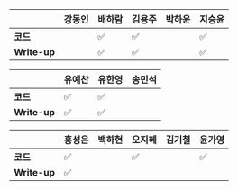 |              | 강동인 | 배하람 | 김용주 | 박하윤 | 지승윤 |
| ------------ | ------ | ------ | ------ | ------ | ------|
| **코드**     ||:white_check_mark:| :white_check_mark: |        |  :white_check_mark: |
| **Write-up** ||:white_check_mark:| :white_check_mark: |        |   :white_check_mark:  |

| 				| 유예찬 | 유한영 | 송민석 |
| ------------  | ------ | ------ | ------ |
| **코드** 	   |:white_check_mark:|:white_check_mark: 		 |		 |
| **Write-up** |:white_check_mark:|:white_check_mark:		  |		  |

|              | 홍성은 | 백하현 | 오지혜 | 김기철 | 윤가영 |
| ------------ | ------ | ------ | ------ | ------ | ------------ |
| **코드**     |:white_check_mark:|| :white_check_mark: |        |    :white_check_mark:     |
| **Write-up** |:white_check_mark:||  |        |        |

